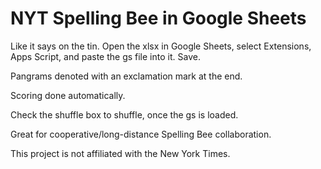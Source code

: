 # NYT Spelling Bee in Google Sheets

Like it says on the tin. Open the xlsx in Google Sheets, select Extensions, Apps Script, and paste the gs file into it. Save.

Pangrams denoted with an exclamation mark at the end.

Scoring done automatically.

Check the shuffle box to shuffle, once the gs is loaded.

Great for cooperative/long-distance Spelling Bee collaboration.

This project is not affiliated with the New York Times.
